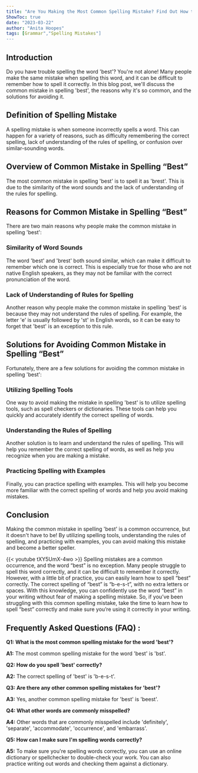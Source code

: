 ```yaml
---
title: "Are You Making the Most Common Spelling Mistake? Find Out How to Spell 'Best' Now!"
ShowToc: true 
date: "2023-03-22"
author: "Anita Hoopes" 
tags: [Grammar","Spelling Mistakes"]
---
```

## Introduction
Do you have trouble spelling the word 'best'? You're not alone! Many people make the same mistake when spelling this word, and it can be difficult to remember how to spell it correctly. In this blog post, we'll discuss the common mistake in spelling 'best', the reasons why it's so common, and the solutions for avoiding it. 

## Definition of Spelling Mistake
A spelling mistake is when someone incorrectly spells a word. This can happen for a variety of reasons, such as difficulty remembering the correct spelling, lack of understanding of the rules of spelling, or confusion over similar-sounding words. 

## Overview of Common Mistake in Spelling “Best”
The most common mistake in spelling 'best' is to spell it as 'brest'. This is due to the similarity of the word sounds and the lack of understanding of the rules for spelling. 

## Reasons for Common Mistake in Spelling “Best”
There are two main reasons why people make the common mistake in spelling 'best': 

### Similarity of Word Sounds
The word 'best' and 'brest' both sound similar, which can make it difficult to remember which one is correct. This is especially true for those who are not native English speakers, as they may not be familiar with the correct pronunciation of the word. 

### Lack of Understanding of Rules for Spelling
Another reason why people make the common mistake in spelling 'best' is because they may not understand the rules of spelling. For example, the letter 'e' is usually followed by 'st' in English words, so it can be easy to forget that 'best' is an exception to this rule. 

## Solutions for Avoiding Common Mistake in Spelling “Best”
Fortunately, there are a few solutions for avoiding the common mistake in spelling 'best': 

### Utilizing Spelling Tools
One way to avoid making the mistake in spelling 'best' is to utilize spelling tools, such as spell checkers or dictionaries. These tools can help you quickly and accurately identify the correct spelling of words. 

### Understanding the Rules of Spelling
Another solution is to learn and understand the rules of spelling. This will help you remember the correct spelling of words, as well as help you recognize when you are making a mistake. 

### Practicing Spelling with Examples
Finally, you can practice spelling with examples. This will help you become more familiar with the correct spelling of words and help you avoid making mistakes. 

## Conclusion
Making the common mistake in spelling 'best' is a common occurrence, but it doesn't have to be! By utilizing spelling tools, understanding the rules of spelling, and practicing with examples, you can avoid making this mistake and become a better speller.

{{< youtube tXY5UmX-4wo >}} 
Spelling mistakes are a common occurrence, and the word “best” is no exception. Many people struggle to spell this word correctly, and it can be difficult to remember it correctly. However, with a little bit of practice, you can easily learn how to spell “best” correctly. The correct spelling of “best” is “b-e-s-t”, with no extra letters or spaces. With this knowledge, you can confidently use the word “best” in your writing without fear of making a spelling mistake. So, if you’ve been struggling with this common spelling mistake, take the time to learn how to spell “best” correctly and make sure you’re using it correctly in your writing.

## Frequently Asked Questions (FAQ) :
**Q1: What is the most common spelling mistake for the word 'best'?**

**A1:** The most common spelling mistake for the word 'best' is 'bst'.

**Q2: How do you spell 'best' correctly?**

**A2:** The correct spelling of 'best' is 'b-e-s-t'.

**Q3: Are there any other common spelling mistakes for 'best'?**

**A3:** Yes, another common spelling mistake for 'best' is 'beest'.

**Q4: What other words are commonly misspelled?**

**A4:** Other words that are commonly misspelled include 'definitely', 'separate', 'accommodate', 'occurrence', and 'embarrass'.

**Q5: How can I make sure I'm spelling words correctly?**

**A5:** To make sure you're spelling words correctly, you can use an online dictionary or spellchecker to double-check your work. You can also practice writing out words and checking them against a dictionary.





